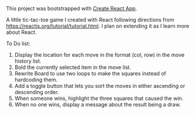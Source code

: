 This project was bootstrapped with [Create React App](https://github.com/facebook/create-react-app).

A little tic-tac-toe game I created with React following directions from https://reactjs.org/tutorial/tutorial.html. I plan on extending it as I learn more about React.

To Do list:

1. Display the location for each move in the format (col, row) in the move history list.
2. Bold the currently selected item in the move list.
3. Rewrite Board to use two loops to make the squares instead of hardcoding them.
4. Add a toggle button that lets you sort the moves in either ascending or descending order.
5. When someone wins, highlight the three squares that caused the win.
6. When no one wins, display a message about the result being a draw.